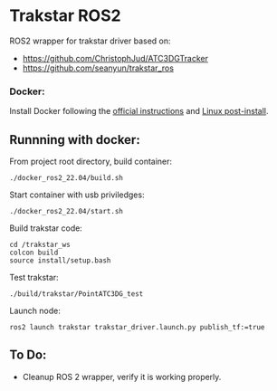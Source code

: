 # Trakstar ROS2

ROS2 wrapper for trakstar driver based on: 

- https://github.com/ChristophJud/ATC3DGTracker 
- https://github.com/seanyun/trakstar_ros

### Docker:

Install Docker following the [official instructions](https://docs.docker.com/engine/install/ubuntu/) and [Linux post-install](https://docs.docker.com/engine/install/linux-postinstall/).

## Runnning with docker:

From project root directory, build container: 
```
./docker_ros2_22.04/build.sh
```

Start container with usb priviledges: 
```
./docker_ros2_22.04/start.sh
```

Build trakstar code: 
```
cd /trakstar_ws
colcon build
source install/setup.bash
```

Test trakstar: 
```
./build/trakstar/PointATC3DG_test  
```

Launch node:
```
ros2 launch trakstar trakstar_driver.launch.py publish_tf:=true
```

## To Do:

- Cleanup ROS 2 wrapper, verify it is working properly. 